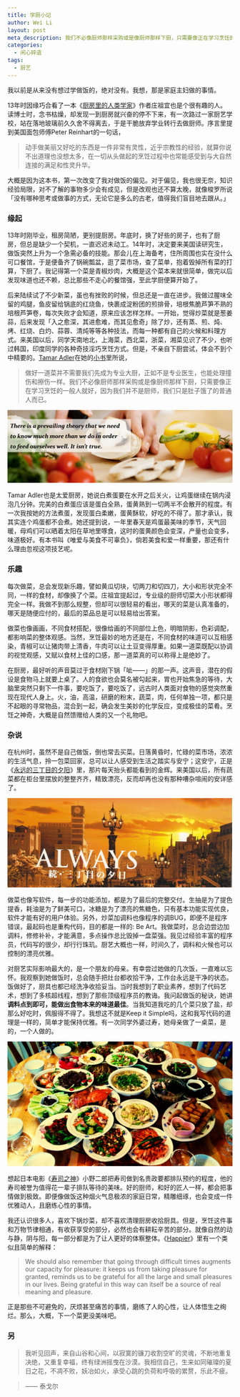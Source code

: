```yaml
---
title: 学厨小记
author: Wei Li
layout: post
meta_description: 我们不必像厨师那样采购或是像厨师那样下厨，只需要像正在学习烹饪的一般人就好，因为我们并不是厨师，我们只是肚子饿了的普通人而已。
categories:
  - 闲心碎语
tags:
  - 厨艺
---
```

我以前是从来没有想过学做饭的，绝对没有。我想，那是家庭主妇做的事情。

13年时因缘巧合看了一本《[厨房里的人类学家](http://book.douban.com/subject/4246151/)》作者庄祖宜也是个很有趣的人。读博士时，念书枯燥，却发现一到厨房就兴奋的停不下来，有一次路过一家厨艺学校，站在落地玻璃前久久舍不得离去，于是干脆放弃学业转行去做厨师。序言里提到美国面包师傅Peter Reinhart的一句话，

> 动手做美丽又好吃的东西是一件非常有灵性，近乎宗教性的经验，就算你说不出道理也没想太多，在一切从头做起的烹饪过程中也常能感受到与大自然连接的满足和性灵升华。

大概是因为这本书，第一次改变了我对做饭的偏见。对于偏见，我也很无奈，知识经验局限，对不了解的事物多少会有成见，但是改观也还不算太晚，就像梭罗所说「没有哪种思考或做事的方式，无论它是多么的古老，值得我们盲目地去跟从。」

### 缘起
13年时刚毕业，租房简陋，更别提厨房。年底时，换了好些的房子，也有了厨房，但总是缺少一个契机，一直迟迟未动工。14年时，决定要来美国读研究生，做饭突然上升为一个急需必备的技能。那会儿在上海备考，住所周围也实在没什么可口餐馆，于是便备齐了锅碗瓢盆，逛了菜市场，查了菜单，抱着毁掉所有菜的打算，下厨了。我记得第一个菜是青椒炒肉，大概是这个菜本来就很简单，做完以后发现味道也还不赖，总比那些不走心的餐馆强，至此学厨便算开始了。

后来陆续试了不少新菜，虽也有挫败的时候，但总还是一直在进步。我做过腥味全留的鸡腿，鱼皮留给锅底的红烧鱼，快裹成淀粉团的煎排骨，培根焦脆芦笋不熟的培根芦笋卷，每次失败才会知道，原来应该怎样怎样。一开始，觉得炒菜就是葱姜蒜，后来发现「入之愈深，其进愈难，而其见愈奇」除了炒，还有蒸、煎、炖、烤、红烧、白灼、蒜蓉、清炖等等各种技法，而每一种都有自己的火候和料理方式。来美国以后，同学天南地北，上海菜，西北菜，浙菜，湘菜见识了不少，也听过韩国，印度同学的各种奇技淫巧烹饪方式。但是，不亲自下厨尝试，体会不到个中精要的。[Tamar Adler](http://www.tamareadler.com/)在她的[小书](http://read.douban.com/ebook/10533452)里所说，

>做好一道菜并不需要我们先成为专业大厨，正如不是专业医生，也能处理撞伤和擦伤一样。我们不必像厨师那样采购或是像厨师那样下厨，只需要像正在学习烹饪的一般人就好，因为我们并不是厨师，我们只是肚子饿了的普通人而已。

![CookingTheory][cookingtheory]

Tamar Adler也是太爱厨房，她说白煮蛋要在水开之后关火，让鸡蛋继续在锅内浸泡几分钟。完美的白煮蛋应该是蛋白全熟，蛋黄熟到一切两半不会散开的程度。有一次我按她的方法煮蛋，发现蛋白柔嫩，蛋黄酥软，好吃的不得了。那才承认，我其实连个鸡蛋都不会煮。她还提到说，一年里春天是鸡蛋最美味的季节，天气回暖，母鸡们可以晒着太阳在草地里啄食，这时的蛋黄颜色会变深，产量也会变多，味道极好。有本书叫《唯爱与美食不可辜负》，倘若美食和爱一样重要，那还有什么理由忽视这项技艺呢。

### 乐趣
每次做菜，总会发现新乐趣，譬如黄瓜切块，切两刀和切四刀，大小和形状完全不同，一样的食材，却像换了个菜。庄祖宜提起过，专业级的厨师切菜大小形状都得完全一样。我做不到那么规整，但却可以很轻易的看出，哪天的菜是认真准备的，哪天是随便应付的，最后的菜品总是可以轻易给出答案。

做菜也像画画，不同食材搭配，很像给画的不同部位上色，明暗阴影，色彩调配，都影响菜的整体观感。当然，烹饪最妙的地方还是在，不同食材的味道可以互相感染，青椒可以让猪肉带上清香，牛肉可以让土豆变得厚重。如果一道菜既配以协调的视觉观感，又赋以食材上佳的口感，那一道菜真的可以称得上是绝妙了。

在厨房，最好听的声音莫过于食材刚下锅「呲——」的那一声。这声音，潜在的假设是食物马上就要上桌了。人的食欲也会莫名被勾起来，胃也开始焦急的等待，大脑里突然只剩下一件事，要吃饭了，要吃饭了，远古时人类面对食物的感觉突然重现在现代人身上。火，油，高温，研磨的粉末，蔬菜，肉，任何单独一项，都只是不起眼的寻常物品，混合到一起，确会发生美妙的化学反应，变成极佳的菜肴。烹饪之神奇，大概是自然馈赠给人类的又一个礼物吧。

### 杂说
在杭州时，虽然不是自己做饭，倒也常去买菜。日落黄昏时，忙碌的菜市场，浓浓的生活气息，拎一包菜回家，总可以让人感受到生活之踏实与安宁；这安宁，正是《[永远的三丁目的夕阳](http://movie.douban.com/subject/1463224/)》里，那片每天抬头都能看到的金辉。来美国以后，所有蔬菜都在柜台里摆放的整整齐齐，精致漂亮，反而却再也没有那种嘈杂喧闹的安详感了。

![Always][always]

做菜也像写软件，每一步的功能添加，都是为了最后的完整交付。生抽是为了提色提香，耗油是为了鲜美可口，冰糖是为了漂亮的焦糖色，只有基本功能实现优良，软件才能有好的用户体验。另外，炒菜加调料也像程序的调BUG，即便不是程序错误，最起码也是重构代码，目的都是一样的: Be Art。我做菜时，总会边尝边加调料，修修补补，才能满意，多点操作总比毁掉一盘菜强。我见过经验丰富的程序员，代码写的很少，却行行珠玑。厨艺大概也一样，时间久了，调料和火候也可以控制的漂亮优雅。

对厨艺实际影响最大的，是一个朋友的母亲。有幸尝过她做的几次饭，一直难以忘怀。我观察到她做饭时，总会随手把灶台都收拾干净，工作台永远是干净的状态。饭做好了，厨具也都已经洗净收拾妥当。当时我想到了职业素养，想到了代码艺术，想到了多核超线程，想到了那些顶级程序员的教诲。我问起做饭的秘诀，她讲**调料点到即可，能做出食物本来的味道最佳**。当我知道我吃的几个菜只放了盐，却那么好吃时，佩服得不得了。我想这不就是Keep it Simple吗，这和我写代码的道理是一样的，简单才能保持优雅。有一次同学外婆过寿，她母亲做了一桌菜，是的，一个人做的。

![Home Dishes][homedishes]

想起日本电影《[寿司之神](http://movie.douban.com/subject/6146955/)》小野二郎把寿司做到名贵政要都排队预约的程度，他的寿司被誉为值得花一辈子排队等待的美味。好的厨师，和好的匠人一样，都会把事情做到极致。即便像做饭这种烟火气息极浓的家庭日常，精雕细琢，也会变成一件优雅动人，且磨练心性的事情。

我还认识很多人，喜欢下锅炒菜，却不喜欢清理厨房收拾厨具。但是，烹饪这件事和万物节律相通，有收获享受的部分，必然也会有耕耘辛苦的部分。就像自然的动与静，阴与阳，每一部分都是为了让人更好的体察整体。《[Happier](http://book.douban.com/subject/2262392/)》里有一个类似且简单的解释：

>We should also remember that going through difficult times augments our capacity for pleasure: it keeps us from taking pleasure for granted, reminds us to be grateful for all the large and small pleasures in our lives. Being grateful in this way can itself be a source of real meaning and pleasure.

正是那些不可避免的，厌烦甚至痛苦的事情，磨练了人的心性，让人体悟生之绚烂。那么，大概，下一个菜更没美味吧。

### 另
>我听见回声，来自山谷和心间，以寂寞的镰刀收割空旷的灵魂，不断地重复决绝，又重复幸福，终有绿洲摇曳在沙漠。我相信自己，生来如同璀璨的夏日之花，不凋不败，妖冶如火，承受心跳的负荷和呼吸的累赘，乐此不疲。

>—— 泰戈尔

[cookingtheory]:/uploads/2015/10/cookingtheory.jpg
[always]: /uploads/2015/10/always.jpg
[homedishes]: /uploads/2015/10/homedishes.jpg

